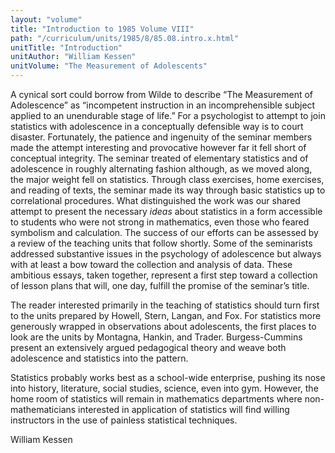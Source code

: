 ```yaml
---
layout: "volume"
title: "Introduction to 1985 Volume VIII"
path: "/curriculum/units/1985/8/85.08.intro.x.html"
unitTitle: "Introduction"
unitAuthor: "William Kessen"
unitVolume: "The Measurement of Adolescents"
---
```

<body>
 <p>
  A cynical sort could borrow from Wilde to describe “The Measurement of Adolescence” as “incompetent instruction in an incomprehensible subject applied to an unendurable stage of life.” For a psychologist to attempt to join statistics with adolescence in a conceptually defensible way is to court disaster. Fortunately, the patience and ingenuity of the seminar members made the attempt interesting and provocative however far it fell short of conceptual integrity.
The seminar treated of elementary statistics and of adolescence in roughly alternating fashion although, as we moved along, the major weight fell on statistics. Through class exercises, home exercises, and reading of texts, the seminar made its way through basic statistics up to correlational procedures. What distinguished the work was our shared attempt to present the necessary
  <i>
   ideas
  </i>
  about statistics in a form accessible to students who were not strong in mathematics, even those who feared symbolism and calculation. The success of our efforts can be assessed by a review of the teaching units that follow shortly. Some of the seminarists addressed substantive issues in the psychology of adolescence but always with at least a bow toward the collection and analysis of data. These ambitious essays, taken together, represent a first step toward a collection of lesson plans that will, one day, fulfill the promise of the seminar’s title.
 </p>
 <p>
  The reader interested primarily in the teaching of statistics should turn first to the units prepared by Howell, Stern, Langan, and Fox. For statistics more generously wrapped in observations about adolescents, the first places to look are the units by Montagna, Hankin, and Trader. Burgess-Cummins present an extensively argued pedagogical theory and weave both adolescence and statistics into the pattern.
 </p>
 <p>
  Statistics probably works best as a school-wide enterprise, pushing its nose into history, literature, social studies, science, even into gym. However, the home room of statistics will remain in mathematics departments where non-mathematicians interested in application of statistics will find willing instructors in the use of painless statistical techniques.
 </p>
 <p>
  William Kessen
 </p>

</body>